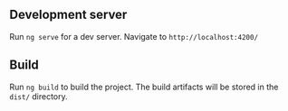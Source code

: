 
## Development server

Run `ng serve` for a dev server. Navigate to `http://localhost:4200/`
## Build

Run `ng build` to build the project. The build artifacts will be stored in the `dist/` directory.

